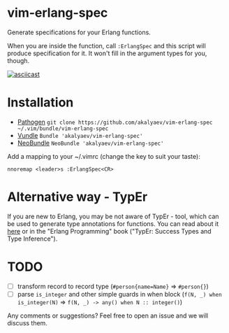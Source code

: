 vim-erlang-spec
===============

Generate specifications for your Erlang functions.

When you are inside the function, call `:ErlangSpec` and this script will
produce specification for it. It won't fill in the argument types for you,
though.

[![asciicast](https://asciinema.org/a/19604.png)](https://asciinema.org/a/19604?autoplay=1)

Installation
============

- [Pathogen][1] `git clone https://github.com/akalyaev/vim-erlang-spec ~/.vim/bundle/vim-erlang-spec`
- [Vundle][2] `Bundle 'akalyaev/vim-erlang-spec'`
- [NeoBundle][3] `NeoBundle 'akalyaev/vim-erlang-spec'`

Add a mapping to your ~/.vimrc (change the key to suit your taste):

    nnoremap <leader>s :ErlangSpec<CR>

Alternative way - TypEr
=======================

If you are new to Erlang, you may be not aware of TypEr - tool, which can be
used to generate type annotations for functions. You can read about it
[here](http://learnyousomeerlang.com/types-or-lack-thereof) or in the "Erlang
Programming" book ("TypEr: Success Types and Type Inference").

TODO
====

- [ ] transform record to record type (`#person{name=Name}` => `#person{}`)
- [ ] parse `is_integer` and other simple guards in when block (`f(N, _) when is_integer(N)` => `f(N, _) -> any() when N :: integer()`)

Any comments or suggestions? Feel free to open an issue and we will discuss them.

[1]: https://github.com/tpope/vim-pathogen
[2]: https://github.com/gmarik/vundle
[3]: https://github.com/Shougo/neobundle.vim
